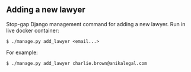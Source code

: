 ## Adding a new lawyer

Stop-gap Django management command for adding a new lawyer. Run in live docker container:

    $ ./manage.py add_lawyer <email...>

For example:

    $ ./manage.py add_lawyer charlie.brown@anikalegal.com
